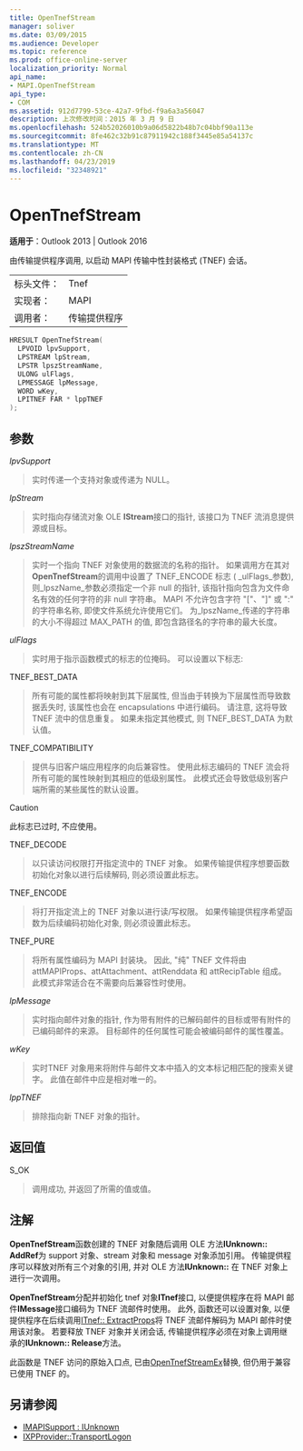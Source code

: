 ```yaml
---
title: OpenTnefStream
manager: soliver
ms.date: 03/09/2015
ms.audience: Developer
ms.topic: reference
ms.prod: office-online-server
localization_priority: Normal
api_name:
- MAPI.OpenTnefStream
api_type:
- COM
ms.assetid: 912d7799-53ce-42a7-9fbd-f9a6a3a56047
description: 上次修改时间：2015 年 3 月 9 日
ms.openlocfilehash: 524b52026010b9a06d5822b48b7c04bbf90a113e
ms.sourcegitcommit: 8fe462c32b91c87911942c188f3445e85a54137c
ms.translationtype: MT
ms.contentlocale: zh-CN
ms.lasthandoff: 04/23/2019
ms.locfileid: "32348921"
---
```

# <a name="opentnefstream"></a>OpenTnefStream

**适用于**：Outlook 2013 | Outlook 2016 
  
由传输提供程序调用, 以启动 MAPI 传输中性封装格式 (TNEF) 会话。 
  
|||
|:-----|:-----|
|标头文件：  <br/> |Tnef  <br/> |
|实现者：  <br/> |MAPI  <br/> |
|调用者：  <br/> |传输提供程序  <br/> |
   
```cpp
HRESULT OpenTnefStream(
  LPVOID lpvSupport,
  LPSTREAM lpStream,
  LPSTR lpszStreamName, 
  ULONG ulFlags,
  LPMESSAGE lpMessage,
  WORD wKey,
  LPITNEF FAR * lppTNEF
);
```

## <a name="parameters"></a>参数

_lpvSupport_
  
> 实时传递一个支持对象或传递为 NULL。 
    
_lpStream_
  
> 实时指向存储流对象 OLE **IStream**接口的指针, 该接口为 TNEF 流消息提供源或目标。 
    
_lpszStreamName_
  
> 实时一个指向 TNEF 对象使用的数据流的名称的指针。 如果调用方在其对**OpenTnefStream**的调用中设置了 TNEF_ENCODE 标志 ( _ulFlags_参数), 则_lpszName_参数必须指定一个非 null 的指针, 该指针指向包含为文件命名有效的任何字符的非 null 字符串。 MAPI 不允许包含字符 "["、"]" 或 ":" 的字符串名称, 即使文件系统允许使用它们。 为_lpszName_传递的字符串的大小不得超过 MAX_PATH 的值, 即包含路径名的字符串的最大长度。 
    
_ulFlags_
  
> 实时用于指示函数模式的标志的位掩码。 可以设置以下标志:
    
TNEF_BEST_DATA 
  
> 所有可能的属性都将映射到其下层属性, 但当由于转换为下层属性而导致数据丢失时, 该属性也会在 encapsulations 中进行编码。 请注意, 这将导致 TNEF 流中的信息重复。 如果未指定其他模式, 则 TNEF_BEST_DATA 为默认值。 
    
TNEF_COMPATIBILITY 
  
> 提供与旧客户端应用程序的向后兼容性。 使用此标志编码的 TNEF 流会将所有可能的属性映射到其相应的低级别属性。 此模式还会导致低级别客户端所需的某些属性的默认设置。 
    
  > [!CAUTION]
  > 此标志已过时, 不应使用。 
  
TNEF_DECODE 
  
> 以只读访问权限打开指定流中的 TNEF 对象。 如果传输提供程序想要函数初始化对象以进行后续解码, 则必须设置此标志。
    
TNEF_ENCODE 
  
> 将打开指定流上的 TNEF 对象以进行读/写权限。 如果传输提供程序希望函数为后续编码初始化对象, 则必须设置此标志。
    
TNEF_PURE 
  
> 将所有属性编码为 MAPI 封装块。 因此, "纯" TNEF 文件将由 attMAPIProps、attAttachment、attRenddata 和 attRecipTable 组成。 此模式非常适合在不需要向后兼容性时使用。
    
_lpMessage_
  
> 实时指向邮件对象的指针, 作为带有附件的已解码邮件的目标或带有附件的已编码邮件的来源。 目标邮件的任何属性可能会被编码邮件的属性覆盖。
    
_wKey_
  
> 实时TNEF 对象用来将附件与邮件文本中插入的文本标记相匹配的搜索关键字。 此值在邮件中应是相对唯一的。
    
_lppTNEF_
  
> 排除指向新 TNEF 对象的指针。
    
## <a name="return-value"></a>返回值

S_OK 
  
> 调用成功, 并返回了所需的值或值。
    
## <a name="remarks"></a>注解

**OpenTnefStream**函数创建的 TNEF 对象随后调用 OLE 方法**IUnknown:: AddRef**为 support 对象、stream 对象和 message 对象添加引用。 传输提供程序可以释放对所有三个对象的引用, 并对 OLE 方法**IUnknown::** 在 TNEF 对象上进行一次调用。 
  
**OpenTnefStream**分配并初始化 tnef 对象**ITnef**接口, 以便提供程序在将 MAPI 邮件**IMessage**接口编码为 TNEF 流邮件时使用。 此外, 函数还可以设置对象, 以便提供程序在后续调用[ITnef:: ExtractProps](itnef-extractprops.md)将 TNEF 流邮件解码为 MAPI 邮件时使用该对象。 若要释放 TNEF 对象并关闭会话, 传输提供程序必须在对象上调用继承的**IUnknown:: Release**方法。 
  
此函数是 TNEF 访问的原始入口点, 已由[OpenTnefStreamEx](opentnefstreamex.md)替换, 但仍用于兼容已使用 TNEF 的。 
  
## <a name="see-also"></a>另请参阅

- [IMAPISupport : IUnknown](imapisupportiunknown.md)
- [IXPProvider::TransportLogon](ixpprovider-transportlogon.md)

